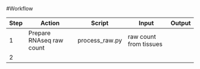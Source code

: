 #Workflow   

Step | Action | Script | Input | Output  
--- | --- | --- | --- | ---   
1 | Prepare RNAseq raw count | process_raw.py | raw count from tissues |  
2 | 
